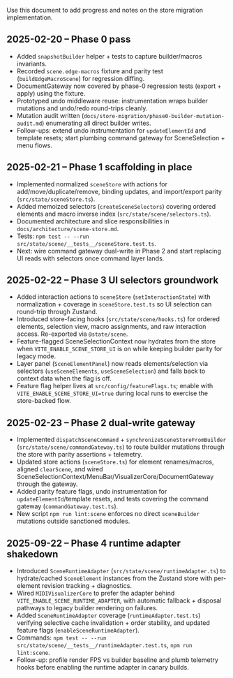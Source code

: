 Use this document to add progress and notes on the store migration implementation.

## 2025-02-20 – Phase 0 pass
- Added `snapshotBuilder` helper + tests to capture builder/macros invariants.
- Recorded `scene.edge-macros` fixture and parity test (`buildEdgeMacroScene`) for regression diffing.
- DocumentGateway now covered by phase-0 regression tests (export + apply) using the fixture.
- Prototyped undo middleware reuse: instrumentation wraps builder mutations and undo/redo round-trips cleanly.
- Mutation audit written (`docs/store-migration/phase0-builder-mutation-audit.md`) enumerating all direct builder writes.
- Follow-ups: extend undo instrumentation for `updateElementId` and template resets; start plumbing command gateway for SceneSelection + menu flows.

## 2025-02-21 – Phase 1 scaffolding in place
- Implemented normalized `sceneStore` with actions for add/move/duplicate/remove, binding updates, and import/export parity (`src/state/sceneStore.ts`).
- Added memoized selectors (`createSceneSelectors`) covering ordered elements and macro inverse index (`src/state/scene/selectors.ts`).
- Documented architecture and slice responsibilities in `docs/architecture/scene-store.md`.
- Tests: `npm test -- --run src/state/scene/__tests__/sceneStore.test.ts`.
- Next: wire command gateway dual-write in Phase 2 and start replacing UI reads with selectors once command layer lands.

## 2025-02-22 – Phase 3 UI selectors groundwork
- Added interaction actions to `sceneStore` (`setInteractionState`) with normalization + coverage in `sceneStore.test.ts` so UI selection can round-trip through Zustand.
- Introduced store-facing hooks (`src/state/scene/hooks.ts`) for ordered elements, selection view, macro assignments, and raw interaction access. Re-exported via `@state/scene`.
- Feature-flagged SceneSelectionContext now hydrates from the store when `VITE_ENABLE_SCENE_STORE_UI` is on while keeping builder parity for legacy mode.
- Layer panel (`SceneElementPanel`) now reads elements/selection via selectors (`useSceneElements`, `useSceneSelection`) and falls back to context data when the flag is off.
- Feature flag helper lives at `src/config/featureFlags.ts`; enable with `VITE_ENABLE_SCENE_STORE_UI=true` during local runs to exercise the store-backed flow.

## 2025-02-23 – Phase 2 dual-write gateway
- Implemented `dispatchSceneCommand` + `synchronizeSceneStoreFromBuilder` (`src/state/scene/commandGateway.ts`) to route builder mutations through the store with parity assertions + telemetry.
- Updated store actions (`sceneStore.ts`) for element renames/macros, aligned `clearScene`, and wired SceneSelectionContext/MenuBar/VisualizerCore/DocumentGateway through the gateway.
- Added parity feature flags, undo instrumentation for `updateElementId`/template resets, and tests covering the command gateway (`commandGateway.test.ts`).
- New script `npm run lint:scene` enforces no direct `sceneBuilder` mutations outside sanctioned modules.

## 2025-09-22 – Phase 4 runtime adapter shakedown
- Introduced `SceneRuntimeAdapter` (`src/state/scene/runtimeAdapter.ts`) to hydrate/cached `SceneElement` instances from the Zustand store with per-element revision tracking + diagnostics.
- Wired `MIDIVisualizerCore` to prefer the adapter behind `VITE_ENABLE_SCENE_RUNTIME_ADAPTER`, with automatic fallback + disposal pathways to legacy builder rendering on failures.
- Added `SceneRuntimeAdapter` coverage (`runtimeAdapter.test.ts`) verifying selective cache invalidation + order stability, and updated feature flags (`enableSceneRuntimeAdapter`).
- Commands: `npm test -- --run src/state/scene/__tests__/runtimeAdapter.test.ts`, `npm run lint:scene`.
- Follow-up: profile render FPS vs builder baseline and plumb telemetry hooks before enabling the runtime adapter in canary builds.
